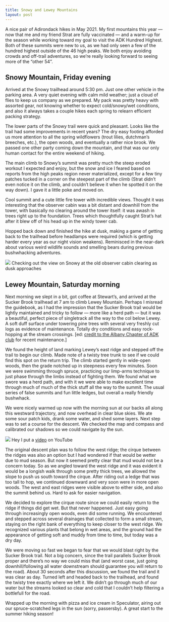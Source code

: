 ```yaml
---
title: Snowy and Lewey Mountains
layout: post
---
```


A nice pair of Adirondack hikes in May 2021. My first mountains this year — now that me and my friend Strat are fully vaccinated — and a warm-up for the season while working toward my goal to visit the ADK Hundred Highest. Both of these summits were new to us, as we had only seen a few of the hundred highest outside of the 46 high peaks. We both enjoy avoiding crowds and off-trail adventures, so we’re really looking forward to seeing more of the “other 54”.

## Snowy Mountain, Friday evening

Arrived at the Snowy trailhead around 5:30 pm. Just one other vehicle in the parking area. A very quiet evening with calm mild weather; just a cloud of flies to keep us company as we prepared. My pack was pretty heavy with assorted gear, not knowing whether to expect cold/snowy/wet conditions, and also it always takes a couple hikes each spring to relearn efficient packing strategy.

The lower parts of the Snowy trail were quick and pleasant. Looks like the trail had some improvements in recent years? The dry easy footing afforded us more attention to all the spring wildflowers (trout lilies, dutchman’s breeches, etc.), the open woods, and eventually a rather nice brook. We passed one other party coming down the mountain, and that was our only human contact for the entire weekend of hiking.

The main climb to Snowy’s summit was pretty much the steep eroded workout I expected and enjoy, but the snow and ice I feared based on reports from the high peaks region never materialized, except for a few tiny patches tucked in a corner on the steepest part of the climb (Strat didn’t even notice it on the climb, and couldn’t believe it when he spotted it on the way down). I gave it a little poke and moved on.

Cool summit and a cute little fire tower with incredible views. Thought it was interesting that the observer cabin was a bit distant and downhill from the tower, with basically no clearing around the tower itself: it was awash in trees right up to the foundation. Trees which thoughtfully caught Strat’s hat after it blew off of his head up in the windy tower cab.

Hopped back down and finished the hike at dusk, making a game of getting back to the trailhead before headlamps were required (which is getting harder every year as our night vision weakens). Reminisced in the near-dark about various weird wildlife sounds and smelling bears during previous bushwhacking adventures.

<div class="figure">
<a href="{{ site.url }}/assets/posts/snowy-dusk.jpg"><img src="{{ site.url }}/assets/posts/snowy-dusk.jpg"></a>
Checking out the view on Snowy at the old observer cabin clearing as dusk approaches
</div>

## Lewey Mountain, Saturday morning

Next morning we slept in a bit, got coffee at Stewart’s, and arrived at the Sucker Brook trailhead at 7 am to climb Lewey Mountain. Perhaps I misread the guidebook, as I had the impression that the Sucker Brook trail would be lightly maintained and tricky to follow — more like a herd path — but it was a beautiful, perfect piece of singletrack all the way to the col below Lewey. A soft duff surface under towering pine trees with several very freshly cut logs as evidence of maintenance. Totally dry conditions and easy rock-hopping at the stream crossings. [ed: [credit to the Albany Chapter of ADK club][Sucker forum] for recent maintenance.]

We found the height of land marking Lewey’s east ridge and stepped off the trail to begin our climb. Made note of a twisty tree trunk to see if we could find this spot on the return trip. The climb started gently in wide-open woods, then the grade notched up in steepness every few minutes. Soon we were swimming through spruce, practicing our limp-arms technique to just phase through the limbs instead of fighting them. We found what we swore was a herd path, and with it we were able to make excellent time through much of much of the thick stuff all the way to the summit. The usual series of false summits and fun little ledges, but overall a really friendly bushwhack.

We were nicely warmed up now with the morning sun at our backs all along this westward trajectory, and now overhead in clear blue skies. We ate some sour patch kids, drank some water, and shed some layers. Next step was to set a course for the descent. We checked the map and compass and calibrated our shadows so we could navigate by the sun.

<div class="figure">
<a href="https://youtu.be/XPplBu2fkGE"><img src="{{ site.url }}/assets/posts/lewey-yt-thumb.jpg"></a>
Hey I put a <a href="https://youtu.be/XPplBu2fkGE">video</a> on YouTube
</div>

The original descent plan was to follow the west ridge; the cirque between the ridges was also an option but I had wondered if that would be wetter due to mud season. But now it seemed pretty clear that mud would not be a concern today. So as we angled toward the west ridge and it was evident it would be a longish walk through some pretty thick trees, we allowed the slope to push us south toward the cirque. After riding out a ledge that was too tall to hop, we continued downward and very soon were in more open woods. The west and east ridges were visible above to either side, and also the summit behind us. Hard to ask for easier navigation.

We decided to explore the cirque route since we could easily return to the ridge if things did get wet. But that never happened. Just easy going through increasingly open woods, even did some running. We encountered and stepped across several drainages that collected to form a small stream, staying on the right bank of everything to keep closer to the west ridge. We recognized various plants that belong in wet areas, and the ground had the appearance of getting soft and muddy from time to time, but today was a dry day.

We were moving so fast we began to fear that we would blast right by the Sucker Brook trail. Not a big concern, since the trail parallels Sucker Brook proper and there’s no way we could miss that (and worst case, just going downhill/following all water downstream should guarantee you will return to the road). About 30 seconds after this discussion, we found the trail and it was clear as day. Turned left and headed back to the trailhead, and found the twisty tree exactly where we left it. We didn’t go through much of our water but the streams looked so clear and cold that I couldn’t help filtering a bottlefull for the road.

Wrapped up the morning with pizza and ice cream in Speculator, airing out our spruce-scratched legs in the sun (sorry, passersby). A great start to the summer hiking season!

[Sucker forum]: https://www.adkhighpeaks.com/forums/forum/hiking/adirondack-trip-reports/512435-snowy-and-lewey-mountains-5-14-21-and-5-15-21?p=512447#post512447

